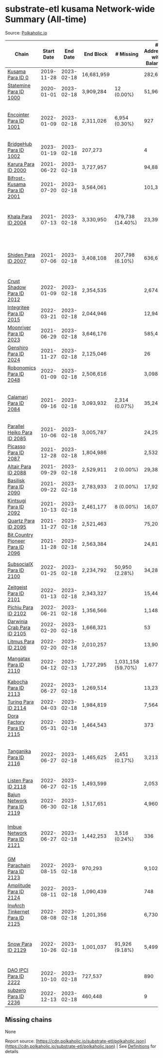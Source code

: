 # substrate-etl kusama Network-wide Summary (All-time)

Source: [Polkaholic.io](https://polkaholic.io)


| Chain            | Start Date | End Date | End Block | # Missing | # Addresses with Balances | Crawling Status |
| ---------------- | ---------- | ---------| --------- | --------- | ------------------------- | --------------- |
| [Kusama Para ID 0](/kusama/0-kusama) | 2019-11-28 | 2023-02-18 | 16,681,959 |   | 282,645 |  |
| [Statemine Para ID 1000](/kusama/1000-statemine) | 2020-01-01 | 2023-02-18 | 3,909,284 | 12 (0.00%) | 51,965 |  |
| [Encointer Para ID 1001](/kusama/1001-encointer) | 2022-01-09 | 2023-02-18 | 2,311,026 | 6,954 (0.30%) | 927 | Only partial index available: Old Decoding issues |
| [BridgeHub Para ID 1002](/kusama/1002-bridgehub) | 2023-01-19 | 2023-02-18 | 207,273 |   | 4 |  |
| [Karura Para ID 2000](/kusama/2000-karura) | 2021-06-22 | 2023-02-18 | 3,727,957 |   | 94,888 |  |
| [Bifrost-Kusama Para ID 2001](/kusama/2001-bifrost-ksm) | 2021-07-20 | 2023-02-18 | 3,564,061 |   | 101,315 |  |
| [Khala Para ID 2004](/kusama/2004-khala) | 2021-07-13 | 2023-02-18 | 3,330,950 | 479,738 (14.40%) | 23,394 | Only partial index available: Old Decoding issues |
| [Shiden Para ID 2007](/kusama/2007-shiden) | 2021-07-06 | 2023-02-18 | 3,408,108 | 207,798 (6.10%) | 636,637 | Only partial index available: Old Decoding issues |
| [Crust Shadow Para ID 2012](/kusama/2012-shadow) | 2022-01-09 | 2023-02-18 | 2,354,535 |   | 2,674 |  |
| [Integritee Para ID 2015](/kusama/2015-integritee) | 2022-03-21 | 2023-02-18 | 2,044,946 |   | 12,940 |  |
| [Moonriver Para ID 2023](/kusama/2023-moonriver) | 2021-06-29 | 2023-02-18 | 3,646,176 |   | 585,457 |  |
| [Genshiro Para ID 2024](/kusama/2024-genshiro) | 2021-11-27 | 2023-02-18 | 2,125,046 |   | 26 |  |
| [Robonomics Para ID 2048](/kusama/2048-robonomics) | 2022-01-09 | 2023-02-18 | 2,506,616 |   | 3,098 |  |
| [Calamari Para ID 2084](/kusama/2084-calamari) | 2021-09-16 | 2023-02-18 | 3,093,932 | 2,314 (0.07%) | 35,247 | Only partial index available: Archive node unavailable |
| [Parallel Heiko Para ID 2085](/kusama/2085-parallel-heiko) | 2021-10-06 | 2023-02-18 | 3,005,787 |   | 24,254 |  |
| [Picasso Para ID 2087](/kusama/2087-picasso) | 2021-12-28 | 2023-02-18 | 1,804,986 |   | 2,532 |  |
| [Altair Para ID 2088](/kusama/2088-altair) | 2021-09-29 | 2023-02-18 | 2,529,911 | 2 (0.00%) | 29,381 |  |
| [Basilisk Para ID 2090](/kusama/2090-basilisk) | 2021-09-22 | 2023-02-18 | 2,783,933 | 2 (0.00%) | 17,926 |  |
| [Kintsugi Para ID 2092](/kusama/2092-kintsugi) | 2021-10-13 | 2023-02-18 | 2,461,177 | 8 (0.00%) | 16,071 |  |
| [Quartz Para ID 2095](/kusama/2095-quartz) | 2021-11-27 | 2023-02-18 | 2,521,463 |   | 75,202 |  |
| [Bit.Country Pioneer Para ID 2096](/kusama/2096-bitcountrypioneer) | 2021-11-28 | 2023-02-18 | 2,563,384 |   | 24,811 |  |
| [SubsocialX Para ID 2100](/kusama/2100-subsocialx) | 2022-01-25 | 2023-02-18 | 2,234,792 | 50,950 (2.28%) | 34,280 | Only partial index available: Onboarding |
| [Zeitgeist Para ID 2101](/kusama/2101-zeitgeist) | 2022-01-13 | 2023-02-18 | 2,343,327 |   | 15,444 |  |
| [Pichiu Para ID 2102](/kusama/2102-pichiu) | 2022-06-21 | 2023-02-18 | 1,356,566 |   | 1,148 |  |
| [Darwinia Crab Para ID 2105](/kusama/2105-crab) | 2022-02-20 | 2023-02-18 | 1,666,321 |   | 53 |  |
| [Litmus Para ID 2106](/kusama/2106-litmus) | 2022-02-20 | 2023-02-18 | 2,010,257 |   | 13,904 |  |
| [Mangatax Para ID 2110](/kusama/2110-mangatax) | 2022-04-12 | 2023-02-13 | 1,727,295 | 1,031,158 (59.70%) | 1,677 | Only partial index available: Onboarding |
| [Kabocha Para ID 2113](/kusama/2113-kabocha) | 2022-06-27 | 2023-02-18 | 1,269,514 |   | 13,236 |  |
| [Turing Para ID 2114](/kusama/2114-turing) | 2022-04-03 | 2023-02-18 | 1,984,819 |   | 7,564 |  |
| [Dora Factory Para ID 2115](/kusama/2115-dorafactory) | 2022-05-31 | 2023-02-18 | 1,464,543 |   | 373 |  |
| [Tanganika Para ID 2116](/kusama/2116-tanganika) | 2022-06-27 | 2023-02-18 | 1,465,625 | 2,451 (0.17%) | 3,213 | Only partial index available: Archive node unavailable |
| [Listen Para ID 2118](/kusama/2118-listen) | 2022-06-27 | 2023-02-15 | 1,493,599 |   | 2,053 |  |
| [Bajun Network Para ID 2119](/kusama/2119-bajun) | 2022-06-30 | 2023-02-18 | 1,517,651 |   | 4,960 |  |
| [Imbue Network Para ID 2121](/kusama/2121-imbue) | 2022-06-27 | 2023-02-18 | 1,442,253 | 3,516 (0.24%) | 336 | Only partial index available: Archive node unavailable |
| [GM Parachain Para ID 2123](/kusama/2123-gm) | 2022-08-15 | 2023-02-18 | 970,293 |   | 9,102 |  |
| [Amplitude Para ID 2124](/kusama/2124-amplitude) | 2022-08-11 | 2023-02-18 | 1,090,439 |   | 748 |  |
| [InvArch Tinkernet Para ID 2125](/kusama/2125-tinkernet) | 2022-08-08 | 2023-02-18 | 1,201,356 |   | 6,730 |  |
| [Snow Para ID 2129](/kusama/2129-snow) | 2022-10-26 | 2023-02-18 | 1,001,037 | 91,926 (9.18%) | 5,499 | Only partial index available: Archive node unavailable |
| [DAO IPCI Para ID 2222](/kusama/2222-daoipci) | 2022-10-10 | 2023-02-18 | 727,537 |   | 890 |  |
| [subzero Para ID 2236](/kusama/2236-subzero) | 2022-12-13 | 2023-02-18 | 460,448 |   | 9 |  |

## Missing chains


None

Report source: [https://cdn.polkaholic.io/substrate-etl/polkaholic.json](https://cdn.polkaholic.io/substrate-etl/polkaholic.json) | See [Definitions](/DEFINITIONS.md) for details
